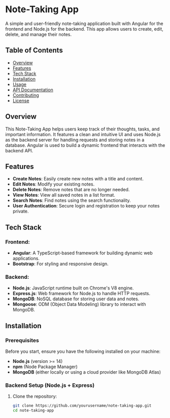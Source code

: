 # Note-Taking App

A simple and user-friendly note-taking application built with Angular for the frontend and Node.js for the backend. This app allows users to create, edit, delete, and manage their notes.

## Table of Contents
- [Overview](#overview)
- [Features](#features)
- [Tech Stack](#tech-stack)
- [Installation](#installation)
- [Usage](#usage)
- [API Documentation](#api-documentation)
- [Contributing](#contributing)
- [License](#license)

## Overview

This Note-Taking App helps users keep track of their thoughts, tasks, and important information. It features a clean and intuitive UI and uses Node.js as the backend server for handling requests and storing notes in a database. Angular is used to build a dynamic frontend that interacts with the backend API.

## Features
- **Create Notes**: Easily create new notes with a title and content.
- **Edit Notes**: Modify your existing notes.
- **Delete Notes**: Remove notes that are no longer needed.
- **View Notes**: View all saved notes in a list format.
- **Search Notes**: Find notes using the search functionality.
- **User Authentication**: Secure login and registration to keep your notes private.

## Tech Stack

### Frontend:
- **Angular**: A TypeScript-based framework for building dynamic web applications.
- **Bootstrap**: For styling and responsive design.

### Backend:
- **Node.js**: JavaScript runtime built on Chrome's V8 engine.
- **Express.js**: Web framework for Node.js to handle HTTP requests.
- **MongoDB**: NoSQL database for storing user data and notes.
- **Mongoose**: ODM (Object Data Modeling) library to interact with MongoDB.

## Installation

### Prerequisites

Before you start, ensure you have the following installed on your machine:

- **Node.js** (version >= 14)
- **npm** (Node Package Manager)
- **MongoDB** (either locally or using a cloud provider like MongoDB Atlas)

### Backend Setup (Node.js + Express)
1. Clone the repository:
   ```bash
   git clone https://github.com/yourusername/note-taking-app.git
   cd note-taking-app
